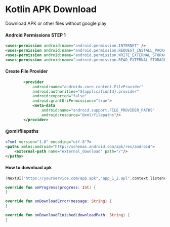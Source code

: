 # Kotlin APK Download
Download APK or other files without google play

#### Android Permissions STEP 1
```xml
<uses-permission android:name="android.permission.INTERNET" />
<uses-permission android:name="android.permission.REQUEST_INSTALL_PACKAGES" />
<uses-permission android:name="android.permission.WRITE_EXTERNAL_STORAGE" />
<uses-permission android:name="android.permission.READ_EXTERNAL_STORAGE" />
```

#### Create File Provider
```xml
        <provider
            android:name="androidx.core.content.FileProvider"
            android:authorities="${applicationId}.provider"
            android:exported="false"
            android:grantUriPermissions="true">
            <meta-data
                android:name="android.support.FILE_PROVIDER_PATHS"
                android:resource="@xml/filepaths"/>
        </provider>
```
#### @xml/filepaths
```xml 
<?xml version="1.0" encoding="utf-8"?>
<paths xmlns:android="http://schemas.android.com/apk/res/android">
    <external-path name="external_download" path="/"/>
</paths>
```

#### How to download apk
```kotlin
(NextUI("https://yourservice.com/app.apk","app_1_2.apl",context,listener).download())

override fun onProgress(progress: Int) {
}

override fun onDownloadError(message: String) {
}

override fun onDownloadFinished(downloadPath: String) {
}
```
